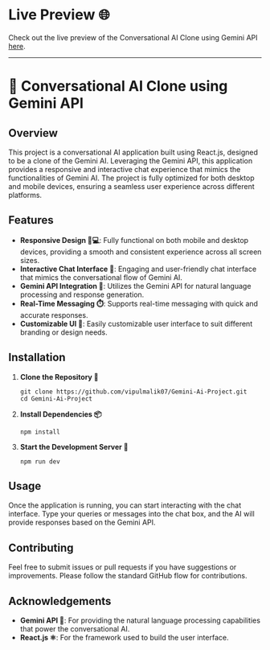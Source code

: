 # Live Preview 🌐

Check out the live preview of the Conversational AI Clone using Gemini API [here](https://react-gemini-ai-clone.web.app/). 

---

# 🤖 Conversational AI Clone using Gemini API

## Overview

This project is a conversational AI application built using React.js, designed to be a clone of the Gemini AI. Leveraging the Gemini API, this application provides a responsive and interactive chat experience that mimics the functionalities of Gemini AI. The project is fully optimized for both desktop and mobile devices, ensuring a seamless user experience across different platforms.

## Features

- **Responsive Design 📱💻**: Fully functional on both mobile and desktop devices, providing a smooth and consistent experience across all screen sizes.
- **Interactive Chat Interface 💬**: Engaging and user-friendly chat interface that mimics the conversational flow of Gemini AI.
- **Gemini API Integration 🔗**: Utilizes the Gemini API for natural language processing and response generation.
- **Real-Time Messaging ⏱️**: Supports real-time messaging with quick and accurate responses.
- **Customizable UI 🎨**: Easily customizable user interface to suit different branding or design needs.

## Installation

1. **Clone the Repository 🧩**
   ```git
   git clone https://github.com/vipulmalik07/Gemini-Ai-Project.git
   cd Gemini-Ai-Project
   ```

2. **Install Dependencies 📦**
   ```npm
   npm install
   ```

3. **Start the Development Server 🚀**
   ```npm
   npm run dev
   ```


## Usage

Once the application is running, you can start interacting with the chat interface. Type your queries or messages into the chat box, and the AI will provide responses based on the Gemini API.

## Contributing

Feel free to submit issues or pull requests if you have suggestions or improvements. Please follow the standard GitHub flow for contributions.


## Acknowledgements

- **Gemini API 🌟**: For providing the natural language processing capabilities that power the conversational AI.
- **React.js ⚛️**: For the framework used to build the user interface.
